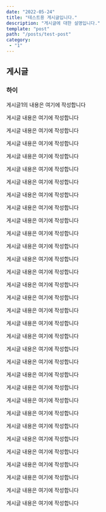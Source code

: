 ```yaml
---
date: "2022-05-24"
title: "테스트용 게시글입니다."
description: "게시글에 대한 설명입니다."
template: "post"
path: "/posts/test-post"
category: 
 - "1"
---
```


## 게시글
### 하이
게시글1의 내용은 여기에 작성합니다

게시글 내용은 여기에 작성합니다

게시글 내용은 여기에 작성합니다

게시글 내용은 여기에 작성합니다

게시글 내용은 여기에 작성합니다

게시글 내용은 여기에 작성합니다

게시글 내용은 여기에 작성합니다

게시글 내용은 여기에 작성합니다

게시글 내용은 여기에 작성합니다

게시글 내용은 여기에 작성합니다

게시글 내용은 여기에 작성합니다

게시글 내용은 여기에 작성합니다

게시글 내용은 여기에 작성합니다

게시글 내용은 여기에 작성합니다

게시글 내용은 여기에 작성합니다

게시글 내용은 여기에 작성합니다

게시글 내용은 여기에 작성합니다

게시글 내용은 여기에 작성합니다

게시글 내용은 여기에 작성합니다

게시글 내용은 여기에 작성합니다

게시글 내용은 여기에 작성합니다

게시글 내용은 여기에 작성합니다

게시글 내용은 여기에 작성합니다

게시글 내용은 여기에 작성합니다

게시글 내용은 여기에 작성합니다

게시글 내용은 여기에 작성합니다

게시글 내용은 여기에 작성합니다

게시글 내용은 여기에 작성합니다

게시글 내용은 여기에 작성합니다

게시글 내용은 여기에 작성합니다

게시글 내용은 여기에 작성합니다

게시글 내용은 여기에 작성합니다

